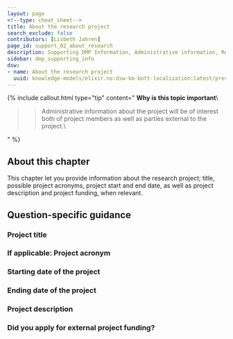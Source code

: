 ```yaml
---
layout: page
<!--type: cheat_sheet-->
title: About the research project
search_exclude: false
contributors: [Lisbeth Jahren]
page_id: support_02_about_research
description: Supporting DMP Information, Administrative information, Research project, Contributors, Funding
sidebar: dmp_supporting_info
dsw:
- name: About the research project
  uuid: knowledge-models/elixir.no:dsw-km-bott-localization:latest/preview?questionUuid=f0ef08fd-d733-465c-bc66-5de0b826c41b
---
```


{% include callout.html type="tip" content="
**Why is this topic important**\\

>> Administrative information about the project will be of interest both of project members as well as parties external to the project.\\
>> 
" %}

## About this chapter

This chapter let you provide information about the research project; title, possible project acronyms, project start and end date, as well as project description and project funding, when relevant.  

## Question-specific guidance

### Project title

### If applicable: Project acronym

### Starting date of the project

### Ending date of the project

### Project description

### Did you apply for external project funding?



